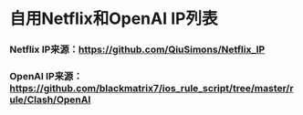 # 自用Netflix和OpenAI IP列表

### Netflix IP来源：https://github.com/QiuSimons/Netflix_IP

### OpenAI IP来源： https://github.com/blackmatrix7/ios_rule_script/tree/master/rule/Clash/OpenAI
